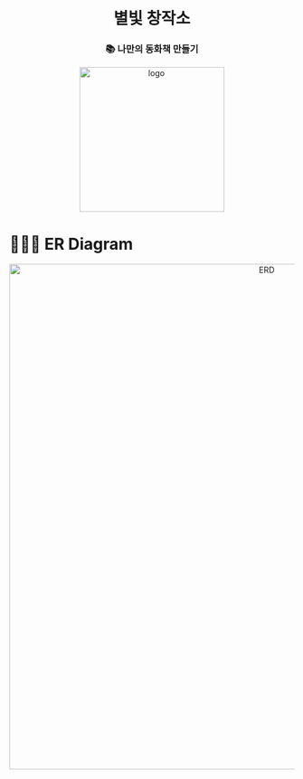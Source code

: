 <div align="center">

# 별빛 창작소

### 📚 나만의 동화책 만들기

<img width="256" alt="logo" src="https://github.com/user-attachments/assets/db515875-7b1d-4207-89da-edc62f530d76">

</div>

# 🧑🏻‍💻 ER Diagram
<div align="center">
  
<img width="894" alt="ERD" src="https://github.com/user-attachments/assets/ad643de9-02dd-4ef6-bc1f-f74b1012ca38">

</div>
